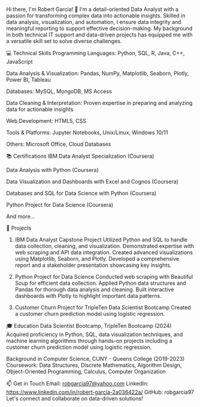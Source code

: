 Hi there, I'm Robert Garcia! 👋
I'm a detail-oriented Data Analyst with a passion for transforming complex data into actionable insights. Skilled in data analysis, visualization, and automation, I ensure data integrity and meaningful reporting to support effective decision-making. My background in both technical IT support and data-driven projects has equipped me with a versatile skill set to solve diverse challenges.

💻 Technical Skills
Programming Languages: Python, SQL, R, Java, C++, JavaScript

Data Analysis & Visualization: Pandas, NumPy, Matplotlib, Seaborn, Plotly, Power BI, Tableau

Databases: MySQL, MongoDB, MS Access

Data Cleaning & Interpretation: Proven expertise in preparing and analyzing data for actionable insights

Web Development: HTML5, CSS

Tools & Platforms: Jupyter Notebooks, Unix/Linux, Windows 10/11

Others: Microsoft Office, Cloud Databases

📚 Certifications
IBM Data Analyst Specialization (Coursera)

Data Analysis with Python (Coursera)

Data Visualization and Dashboards with Excel and Cognos (Coursera)

Databases and SQL for Data Science with Python (Coursera)

Python Project for Data Science (Coursera)

And more...

🚀 Projects
1. IBM Data Analyst Capstone Project
Utilized Python and SQL to handle data collection, cleaning, and visualization.
Demonstrated expertise with web scraping and API data integration.
Created advanced visualizations using Matplotlib, Seaborn, and Plotly.
Developed a comprehensive report and a stakeholder presentation showcasing key insights.

2. Python Project for Data Science
Conducted web scraping with Beautiful Soup for efficient data collection.
Applied Python data structures and Pandas for thorough data analysis and cleaning.
Built interactive dashboards with Plotly to highlight important data patterns.

3. Customer Churn Project for TripleTen Data Scientist Bootcamp
Created a customer churn prediction model using logistic regression.

🎓 Education
Data Scientist Bootcamp, TripleTen Bootcamp (2024)
Acquired proficiency in Python, SQL, data visualization techniques, and machine learning algorithms through hands-on projects including a customer churn prediction model using logistic regression.

Background in Computer Science, CUNY - Queens College (2019-2023)
Coursework: Data Structures, Discrete Mathematics, Algorithm Design, Object-Oriented Programming, Calculus, Computer Organization

📫 Get in Touch
Email: robgarcia97@yahoo.com
LinkedIn: https://www.linkedin.com/in/robert-garcia-2a036422a/
GitHub: robgarcia97
Let's connect and collaborate on data-driven solutions!

<!--
**robgarcia97/robgarcia97** is a ✨ _special_ ✨ repository because its `README.md` (this file) appears on your GitHub profile.

Here are some ideas to get you started:

- 🔭 I’m currently working on ...
- 🌱 I’m currently learning ...
- 👯 I’m looking to collaborate on ...
- 🤔 I’m looking for help with ...
- 💬 Ask me about ...
- 📫 How to reach me: ...
- 😄 Pronouns: ...
- ⚡ Fun fact: ...
-->
